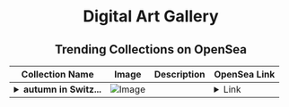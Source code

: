 <div align="center">

# Digital Art Gallery

## Trending Collections on OpenSea

| Collection Name                       | Image                                                                                     | Description                       | OpenSea Link                                                                                          |
|---------------------------------------|-------------------------------------------------------------------------------------------|-----------------------------------|--------------------------------------------------------------------------------------------------------|
| **<details><summary>autumn in Switz...</summary>autumn in Switzerland</details>** | ![Image](https://i.seadn.io/s/raw/files/f00bec8f19eb14b66283a22a67020cf5.jpg?w=500&auto=format?w=200&auto=format) |  | <details><summary>Link</summary>[autumn in Switzerland](https://opensea.io/collection/autumn-in-switzerland)</details> |

</div>
